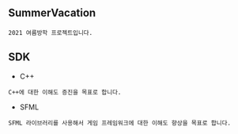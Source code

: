 ## SummerVacation
```
2021 여름방학 프로젝트입니다.
```

## SDK
* C++
```
C++에 대한 이해도 증진을 목표로 합니다.
```
* SFML
```
SFML 라이브러리를 사용해서 게임 프레임워크에 대한 이해도 향상을 목표로 합니다.
```
